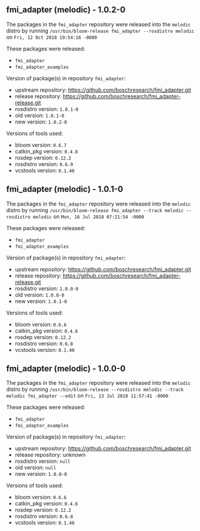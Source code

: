 ## fmi_adapter (melodic) - 1.0.2-0

The packages in the `fmi_adapter` repository were released into the `melodic` distro by running `/usr/bin/bloom-release fmi_adapter --rosdistro melodic` on `Fri, 12 Oct 2018 19:54:16 -0000`

These packages were released:
- `fmi_adapter`
- `fmi_adapter_examples`

Version of package(s) in repository `fmi_adapter`:

- upstream repository: https://github.com/boschresearch/fmi_adapter.git
- release repository: https://github.com/boschresearch/fmi_adapter-release.git
- rosdistro version: `1.0.1-0`
- old version: `1.0.1-0`
- new version: `1.0.2-0`

Versions of tools used:

- bloom version: `0.6.7`
- catkin_pkg version: `0.4.8`
- rosdep version: `0.12.2`
- rosdistro version: `0.6.9`
- vcstools version: `0.1.40`


## fmi_adapter (melodic) - 1.0.1-0

The packages in the `fmi_adapter` repository were released into the `melodic` distro by running `/usr/bin/bloom-release fmi_adapter --track melodic --rosdistro melodic` on `Mon, 16 Jul 2018 07:21:54 -0000`

These packages were released:
- `fmi_adapter`
- `fmi_adapter_examples`

Version of package(s) in repository `fmi_adapter`:

- upstream repository: https://github.com/boschresearch/fmi_adapter.git
- release repository: https://github.com/boschresearch/fmi_adapter-release.git
- rosdistro version: `1.0.0-0`
- old version: `1.0.0-0`
- new version: `1.0.1-0`

Versions of tools used:

- bloom version: `0.6.6`
- catkin_pkg version: `0.4.6`
- rosdep version: `0.12.2`
- rosdistro version: `0.6.8`
- vcstools version: `0.1.40`


## fmi_adapter (melodic) - 1.0.0-0

The packages in the `fmi_adapter` repository were released into the `melodic` distro by running `/usr/bin/bloom-release --rosdistro melodic --track melodic fmi_adapter --edit` on `Fri, 13 Jul 2018 11:57:41 -0000`

These packages were released:
- `fmi_adapter`
- `fmi_adapter_examples`

Version of package(s) in repository `fmi_adapter`:

- upstream repository: https://github.com/boschresearch/fmi_adapter.git
- release repository: unknown
- rosdistro version: `null`
- old version: `null`
- new version: `1.0.0-0`

Versions of tools used:

- bloom version: `0.6.6`
- catkin_pkg version: `0.4.6`
- rosdep version: `0.12.2`
- rosdistro version: `0.6.8`
- vcstools version: `0.1.40`


